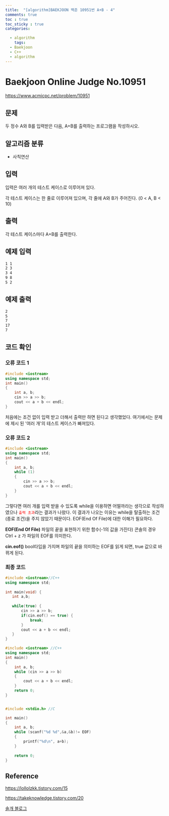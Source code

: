 ```yaml
---
title:  "[algorithm]BAEKJOON 백준 10951번 A+B - 4"
comments: true
toc : true
toc_sticky : true
categories:

  - algorithm
    tags:
  - Baekjoon
  - C++
  - algorithm
---
```


# Baekjoon Online Judge No.10951

https://www.acmicpc.net/problem/10951



## 문제

두 정수 A와 B를 입력받은 다음, A+B를 출력하는 프로그램을 작성하시오.



## 알고리즘 분류

- 사칙연산



## 입력

입력은 여러 개의 테스트 케이스로 이루어져 있다.

각 테스트 케이스는 한 줄로 이루어져 있으며, 각 줄에 A와 B가 주어진다. (0 < A, B < 10)

## 출력

각 테스트 케이스마다 A+B를 출력한다.



## 예제 입력 

```markdown
1 1
2 3
3 4
9 8
5 2
```



## 예제 출력

```markdown
2
5
7
17
7
```



## 코드 확인

### 오류 코드 1

```c++
#include <iostream>
using namespace std;
int main()
{
	int a, b;
	cin >> a >> b;
	cout << a + b << endl;
}
```

처음에는 조건 없이 입력 받고 더해서 출력만 하면 된다고 생각했었다. 여기에서는 문제에 제시 된 '여러 개'의 테스트 케이스가 빠져있다.



### 오류 코드 2

```C++
#include <iostream>
using namespace std;
int main()
{
	int a, b;
	while (1)
	{
		cin >> a >> b;
		cout << a + b << endl;
	}
}
```

그렇다면 여러 개를 입력 받을 수 있도록 while을 이용하면 어떨까라는 생각으로 작성하였으나  <span style="color:red">`출력 초과`</span>라는 결과가 나왔다. 이 결과가 나오는 이유는 while을 탈출하는 조건(종료 조건)을 주지 않았기 때문이다. EOF(End Of File)에 대한 이해가 필요하다.

**EOF(End Of File)** 파일의 끝을 표현하기 위한 함수(-1의 값을 가진다) 콘솔의 경우 Ctrl + z 가 파일의 EOF를 의미한다.

**cin.eof()** bool타입을 가지며 파일의 끝을 의미하는 EOF를 읽게 되면, true 값으로 바뀌게 된다.

### 최종 코드

```C++
#include <iostream>//C++
using namespace std;
 
int main(void) {
   int a,b;
 
   while(true) {
       cin >> a >> b;
       if(cin.eof() == true) {
           break;
       }
       cout << a + b << endl;
   }
}

```

```c++
#include <iostream> //C++
using namespace std;
int main()
{
	int a, b;
	while (cin >> a >> b)
	{
		cout << a + b << endl;
	}
	return 0;
}
```

```c

#include <stdio.h> //C

int main()
{
	int a, b;
	while (scanf("%d %d",&a,&b)!= EOF)
    {
        printf("%d\n", a+b);
    }
	
	return 0;
}
```

## Reference

https://lollolzkk.tistory.com/15

https://takeknowledge.tistory.com/20

[솔개 블로그](https://9m1i9n1.github.io/devlog/2019/04/04/백준-10951-A+B-4-(입력-종료-조건-없을-때)/)